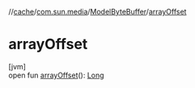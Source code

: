 //[cache](../../../index.md)/[com.sun.media](../index.md)/[ModelByteBuffer](index.md)/[arrayOffset](array-offset.md)

# arrayOffset

[jvm]\
open fun [arrayOffset](array-offset.md)(): [Long](https://kotlinlang.org/api/latest/jvm/stdlib/kotlin/-long/index.html)
